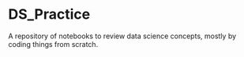 # DS_Practice

A repository of notebooks to review data science concepts, mostly by coding things from scratch.

